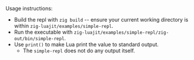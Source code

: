 Usage instructions:

* Build the repl with `zig build` -- ensure your current working directory is within `zig-luajit/examples/simple-repl`.
* Run the executable with `zig-luajit/examples/simple-repl/zig-out/bin/simple-repl`.
* Use `print()` to make Lua print the value to standard output.
    - The `simple-repl` does not do any output itself.

